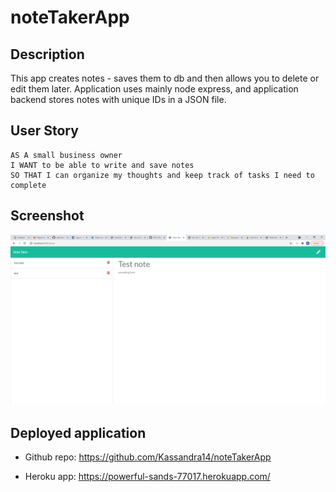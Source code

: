 # noteTakerApp

## Description

This app creates notes - saves them to db and then allows you to delete or edit them later.  Application uses mainly node express, and application backend stores notes with unique IDs in a JSON file.

## User Story

```
AS A small business owner
I WANT to be able to write and save notes
SO THAT I can organize my thoughts and keep track of tasks I need to complete
```


## Screenshot

![](2021-04-14-14-18-12.png)



## Deployed application

* Github repo:  https://github.com/Kassandra14/noteTakerApp

* Heroku app:  https://powerful-sands-77017.herokuapp.com/
